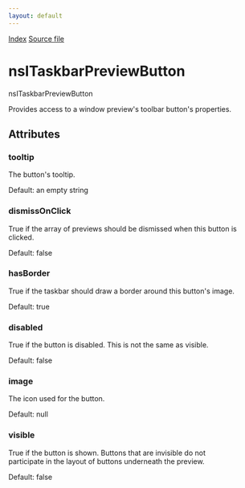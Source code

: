 ```yaml
---
layout: default
---
```

<div id='links'><a href="../index.html">Index</a>
<a href="http://dxr.mozilla.org/mozilla-central/source/widget/nsITaskbarPreviewButton.idl">Source file</a>
</div>

# nsITaskbarPreviewButton #
  
nsITaskbarPreviewButton  
  
Provides access to a window preview's toolbar button's properties.  
  

## Attributes ##

### tooltip ###
  
The button's tooltip.  
  
Default: an empty string  
  

### dismissOnClick ###
  
True if the array of previews should be dismissed when this button is clicked.  
  
Default: false  
  

### hasBorder ###
  
True if the taskbar should draw a border around this button's image.  
  
Default: true  
  

### disabled ###
  
True if the button is disabled. This is not the same as visible.  
  
Default: false  
  

### image ###
  
The icon used for the button.  
  
Default: null  
  

### visible ###
  
True if the button is shown. Buttons that are invisible do not  
participate in the layout of buttons underneath the preview.  
  
Default: false  
  

